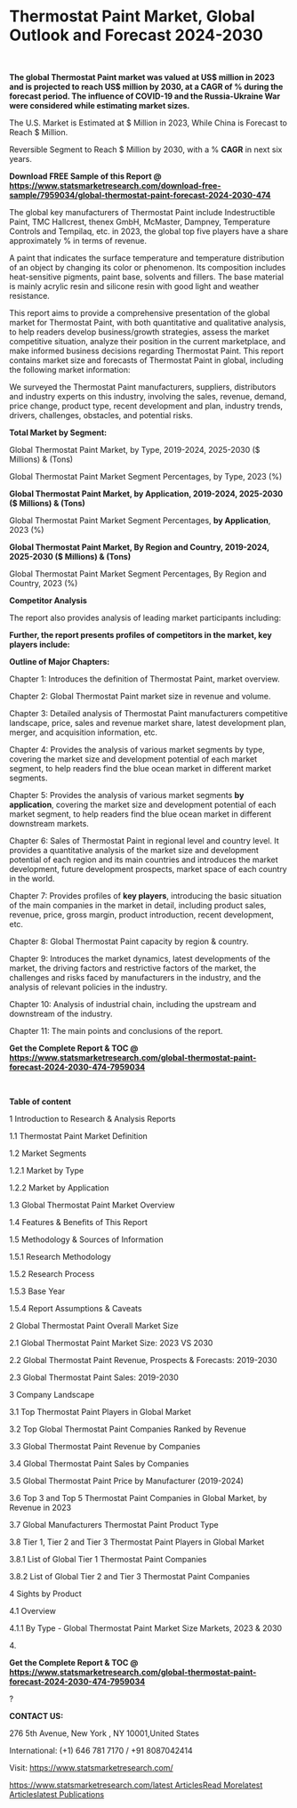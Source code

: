 <h1>Thermostat Paint Market, Global Outlook and Forecast 2024-2030</h1><br/><p><strong>The global Thermostat Paint market was valued at US$ million in 2023 and is projected to reach US$ million by 2030, at a <strong>CAGR</strong> of % during the forecast period. The influence of COVID-19 and the Russia-Ukraine War were considered while estimating market sizes.</strong></p>
 
 
 
 <p>The U.S. Market is Estimated at $ Million in 2023, While China is Forecast to Reach $ Million.</p>
 
 
 
 <p>Reversible Segment to Reach $ Million by 2030, with a % <strong>CAGR</strong> in next six years.</p>
 
 
 
 <p><strong>Download FREE Sample of this Report @ <a href="https://www.statsmarketresearch.com/download-free-sample/7959034/global-thermostat-paint-forecast-2024-2030-474">https://www.statsmarketresearch.com/download-free-sample/7959034/global-thermostat-paint-forecast-2024-2030-474</a></strong></p>
 
 
 
 <p>The global key manufacturers of Thermostat Paint include Indestructible Paint, TMC Hallcrest, thenex GmbH, McMaster, Dampney, Temperature Controls and Tempilaq, etc. in 2023, the global top five players have a share approximately % in terms of revenue.</p>
 
 
 
 <p>A paint that indicates the surface temperature and temperature distribution of an object by changing its color or phenomenon. Its composition includes heat-sensitive pigments, paint base, solvents and fillers. The base material is mainly acrylic resin and silicone resin with good light and weather resistance.</p>
 
 
 
 <p>This report aims to provide a comprehensive presentation of the global market for Thermostat Paint, with both quantitative and qualitative analysis, to help readers develop business/growth strategies, assess the market competitive situation, analyze their position in the current marketplace, and make informed business decisions regarding Thermostat Paint. This report contains market size and forecasts of Thermostat Paint in global, including the following market information:</p>
 
 
 
 <p>We surveyed the Thermostat Paint manufacturers, suppliers, distributors and industry experts on this industry, involving the sales, revenue, demand, price change, product type, recent development and plan, industry trends, drivers, challenges, obstacles, and potential risks.</p>
 
 
 
 <p><strong>Total Market by Segment:</strong></p>
 
 
 
 <p>Global Thermostat Paint Market, by Type, 2019-2024, 2025-2030 ($ Millions) & (Tons)</p>
 
 
 
 <p>Global Thermostat Paint Market Segment Percentages, by Type, 2023 (%)</p>
 
 
 
 <p><strong>Global Thermostat Paint Market, <strong>by Application</strong>, 2019-2024, 2025-2030 ($ Millions) & (Tons)</strong></p>
 
 
 
 <p>Global Thermostat Paint Market Segment Percentages, <strong>by Application</strong>, 2023 (%)</p>
 
 
 
 <p><strong>Global Thermostat Paint Market, By Region and Country, 2019-2024, 2025-2030 ($ Millions) & (Tons)</strong></p>
 
 
 
 <p>Global Thermostat Paint Market Segment Percentages, By Region and Country, 2023 (%)</p>
 
 
 
 <p><strong>Competitor Analysis</strong></p>
 
 
 
 <p>The report also provides analysis of leading market participants including:</p>
 
 
 
 <p><strong>Further, the report presents profiles of competitors in the market, <strong>key players</strong> include:</strong></p>
 
 
 
 <p><strong>Outline of Major Chapters:</strong></p>
 
 
 
 <p>Chapter 1: Introduces the definition of Thermostat Paint, market overview.</p>
 
 
 
 <p>Chapter 2: Global Thermostat Paint market size in revenue and volume.</p>
 
 
 
 <p>Chapter 3: Detailed analysis of Thermostat Paint manufacturers competitive landscape, price, sales and revenue market share, latest development plan, merger, and acquisition information, etc.</p>
 
 
 
 <p>Chapter 4: Provides the analysis of various market segments by type, covering the market size and development potential of each market segment, to help readers find the blue ocean market in different market segments.</p>
 
 
 
 <p>Chapter 5: Provides the analysis of various market segments <strong>by application</strong>, covering the market size and development potential of each market segment, to help readers find the blue ocean market in different downstream markets.</p>
 
 
 
 <p>Chapter 6: Sales of Thermostat Paint in regional level and country level. It provides a quantitative analysis of the market size and development potential of each region and its main countries and introduces the market development, future development prospects, market space of each country in the world.</p>
 
 
 
 <p>Chapter 7: Provides profiles of <strong>key players</strong>, introducing the basic situation of the main companies in the market in detail, including product sales, revenue, price, gross margin, product introduction, recent development, etc.</p>
 
 
 
 <p>Chapter 8: Global Thermostat Paint capacity by region & country.</p>
 
 
 
 <p>Chapter 9: Introduces the market dynamics, latest developments of the market, the driving factors and restrictive factors of the market, the challenges and risks faced by manufacturers in the industry, and the analysis of relevant policies in the industry.</p>
 
 
 
 <p>Chapter 10: Analysis of industrial chain, including the upstream and downstream of the industry.</p>
 
 
 
 <p>Chapter 11: The main points and conclusions of the report.</p>
 
 
 
 <div><b>Get the Complete Report & TOC @ <a href="https://www.statsmarketresearch.com/global-thermostat-paint-forecast-2024-2030-474-7959034">https://www.statsmarketresearch.com/global-thermostat-paint-forecast-2024-2030-474-7959034</a></b></div>
 
 
 
 <p><br />
 
 <b>Table of content</b></p>
 
 
 
 <p>1 Introduction to Research & Analysis Reports<br />
 
 1.1 Thermostat Paint Market Definition<br />
 
 1.2 Market Segments<br />
 
 1.2.1 Market by Type<br />
 
 1.2.2 Market by Application<br />
 
 1.3 Global Thermostat Paint Market Overview<br />
 
 1.4 Features & Benefits of This Report<br />
 
 1.5 Methodology & Sources of Information<br />
 
 1.5.1 Research Methodology<br />
 
 1.5.2 Research Process<br />
 
 1.5.3 Base Year<br />
 
 1.5.4 Report Assumptions & Caveats<br />
 
 2 Global Thermostat Paint Overall Market Size<br />
 
 2.1 Global Thermostat Paint Market Size: 2023 VS 2030<br />
 
 2.2 Global Thermostat Paint Revenue, Prospects & Forecasts: 2019-2030<br />
 
 2.3 Global Thermostat Paint Sales: 2019-2030<br />
 
 3 Company Landscape<br />
 
 3.1 Top Thermostat Paint Players in Global Market<br />
 
 3.2 Top Global Thermostat Paint Companies Ranked by Revenue<br />
 
 3.3 Global Thermostat Paint Revenue by Companies<br />
 
 3.4 Global Thermostat Paint Sales by Companies<br />
 
 3.5 Global Thermostat Paint Price by Manufacturer (2019-2024)<br />
 
 3.6 Top 3 and Top 5 Thermostat Paint Companies in Global Market, by Revenue in 2023<br />
 
 3.7 Global Manufacturers Thermostat Paint Product Type<br />
 
 3.8 Tier 1, Tier 2 and Tier 3 Thermostat Paint Players in Global Market<br />
 
 3.8.1 List of Global Tier 1 Thermostat Paint Companies<br />
 
 3.8.2 List of Global Tier 2 and Tier 3 Thermostat Paint Companies<br />
 
 4 Sights by Product<br />
 
 4.1 Overview<br />
 
 4.1.1 By Type - Global Thermostat Paint Market Size Markets, 2023 & 2030<br />
 
 4.</p>
 
 
 
 <div><b>Get the Complete Report & TOC @ <a href="https://www.statsmarketresearch.com/global-thermostat-paint-forecast-2024-2030-474-7959034">https://www.statsmarketresearch.com/global-thermostat-paint-forecast-2024-2030-474-7959034</a></b></div>
 
 
 
 <p>? </p>
 
 
 
 <p><b>CONTACT US:</b><br />
 
 276 5th Avenue, New York , NY 10001,United States<br />
 
 International: (+1) 646 781 7170 / +91 8087042414<br />
 
 Visit: <a href="https://www.statsmarketresearch.com/">https://www.statsmarketresearch.com/</a><br />
 
 <a href="https://gyeongbokgung.com">https://www.statsmarketresearch.com/</a><a href="https://hallyeomaritime.com">latest Articles</a><a href="https://jingwansa.com">Read More</a><a href="https://nguoiviet.jp/">latest Articles</a><a href="https://www.intelmarketresearch.com/">latest Publications</a></p>